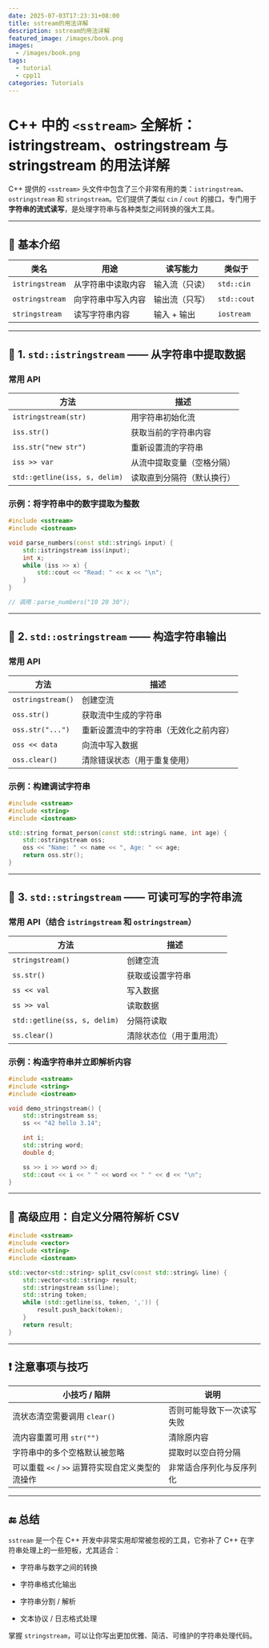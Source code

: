 ```yaml
---
date: 2025-07-03T17:23:31+08:00
title: sstream的用法详解
description: sstream的用法详解
featured_image: /images/book.png
images:
  - /images/book.png
tags:
  - tutorial
  - cpp11
categories: Tutorials
---
```


# C++ 中的 `<sstream>` 全解析：istringstream、ostringstream 与 stringstream 的用法详解

C++ 提供的 `<sstream>` 头文件中包含了三个非常有用的类：`istringstream`、`ostringstream` 和 `stringstream`。它们提供了类似 `cin` / `cout` 的接口，专门用于**字符串的流式读写**，是处理字符串与各种类型之间转换的强大工具。

---

## 📌 基本介绍

|类名|用途|读写能力|类似于|
|---|---|---|---|
|`istringstream`|从字符串中读取内容|输入流（只读）|`std::cin`|
|`ostringstream`|向字符串中写入内容|输出流（只写）|`std::cout`|
|`stringstream`|读写字符串内容|输入 + 输出|`iostream`|

---

## 📘 1. `std::istringstream` —— 从字符串中提取数据

### 常用 API

|方法|描述|
|---|---|
|`istringstream(str)`|用字符串初始化流|
|`iss.str()`|获取当前的字符串内容|
|`iss.str("new str")`|重新设置流的字符串|
|`iss >> var`|从流中提取变量（空格分隔）|
|`std::getline(iss, s, delim)`|读取直到分隔符（默认换行）|

### 示例：将字符串中的数字提取为整数

```cpp
#include <sstream>
#include <iostream>

void parse_numbers(const std::string& input) {
    std::istringstream iss(input);
    int x;
    while (iss >> x) {
        std::cout << "Read: " << x << "\n";
    }
}

// 调用：parse_numbers("10 20 30");
```

---

## 📗 2. `std::ostringstream` —— 构造字符串输出

### 常用 API

|方法|描述|
|---|---|
|`ostringstream()`|创建空流|
|`oss.str()`|获取流中生成的字符串|
|`oss.str("...")`|重新设置流中的字符串（无效化之前内容）|
|`oss << data`|向流中写入数据|
|`oss.clear()`|清除错误状态（用于重复使用）|

### 示例：构建调试字符串

```cpp
#include <sstream>
#include <string>
#include <iostream>

std::string format_person(const std::string& name, int age) {
    std::ostringstream oss;
    oss << "Name: " << name << ", Age: " << age;
    return oss.str();
}
```

---

## 📙 3. `std::stringstream` —— 可读可写的字符串流

### 常用 API（结合 `istringstream` 和 `ostringstream`）

|方法|描述|
|---|---|
|`stringstream()`|创建空流|
|`ss.str()`|获取或设置字符串|
|`ss << val`|写入数据|
|`ss >> val`|读取数据|
|`std::getline(ss, s, delim)`|分隔符读取|
|`ss.clear()`|清除状态位（用于重用流）|

### 示例：构造字符串并立即解析内容

```cpp
#include <sstream>
#include <string>
#include <iostream>

void demo_stringstream() {
    std::stringstream ss;
    ss << "42 hello 3.14";

    int i;
    std::string word;
    double d;

    ss >> i >> word >> d;
    std::cout << i << " " << word << " " << d << "\n";
}
```

---

## 🎯 高级应用：自定义分隔符解析 CSV

```cpp
#include <sstream>
#include <vector>
#include <string>
#include <iostream>

std::vector<std::string> split_csv(const std::string& line) {
    std::vector<std::string> result;
    std::stringstream ss(line);
    std::string token;
    while (std::getline(ss, token, ',')) {
        result.push_back(token);
    }
    return result;
}
```

---

## ❗ 注意事项与技巧

|小技巧 / 陷阱|说明|
|---|---|
|流状态清空需要调用 `clear()`|否则可能导致下一次读写失败|
|流内容重置可用 `str("")`|清除原内容|
|字符串中的多个空格默认被忽略|提取时以空白符分隔|
|可以重载 `<<` / `>>` 运算符实现自定义类型的流操作|非常适合序列化与反序列化|

---

## 🔚 总结

`sstream` 是一个在 C++ 开发中非常实用却常被忽视的工具，它弥补了 C++ 在字符串处理上的一些短板，尤其适合：

- 字符串与数字之间的转换
    
- 字符串格式化输出
    
- 字符串分割 / 解析
    
- 文本协议 / 日志格式处理
    

掌握 `stringstream`，可以让你写出更加优雅、简洁、可维护的字符串处理代码。
